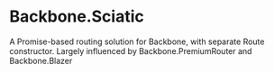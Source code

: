 # Backbone.Sciatic
A Promise-based routing solution for Backbone, with separate Route constructor. Largely influenced by Backbone.PremiumRouter and Backbone.Blazer
